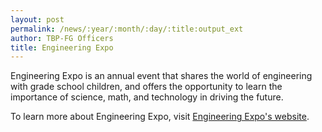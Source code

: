 ```yaml
---
layout: post
permalink: /news/:year/:month/:day/:title:output_ext
author: TBP-FG Officers
title: Engineering Expo
---
```


Engineering Expo is an annual event that shares the world of engineering with grade school children, and offers the opportunity to learn the importance of science, math, and technology in driving the future.

To learn more about Engineering Expo, visit <a href="http://expo.eng.usf.edu/">Engineering Expo's website</a>.